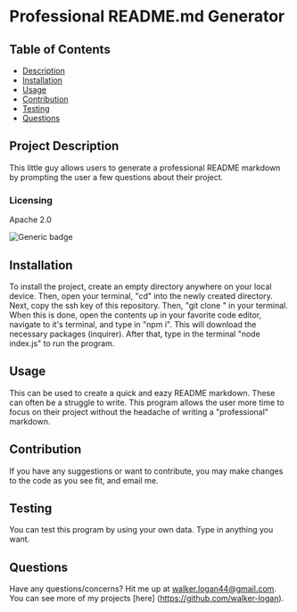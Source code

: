 # Professional README.md Generator

## Table of Contents

- [Description](#project-description)
- [Installation](#installation)
- [Usage](#usage)
- [Contribution](#contribution)
- [Testing](#testing)
- [Questions](#questions)

## Project Description

This little guy allows users to generate a professional README markdown by prompting the user a few questions about their project.

### Licensing

Apache 2.0

![Generic badge](https://img.shields.io/badge/License-Apache 2.0-green.svg)

## Installation

To install the project, create an empty directory anywhere on your local device. Then, open your terminal, "cd" into the newly created directory. Next, copy the ssh key of this repository. Then, "git clone <ssh-key>" in your terminal. When this is done, open the contents up in your favorite code editor, navigate to it's terminal, and type in "npm i". This will download the necessary packages (inquirer). After that, type in the terminal "node index.js" to run the program.

## Usage

This can be used to create a quick and eazy README markdown. These can often be a struggle to write. This program allows the user more time to focus on their project without the headache of writing a "professional" markdown.

## Contribution

If you have any suggestions or want to contribute, you may make changes to the code as you see fit, and email me.

## Testing

You can test this program by using your own data. Type in anything you want.

## Questions

Have any questions/concerns? Hit me up at walker.logan44@gmail.com. You can see more of my projects [here] (https://github.com/walker-logan).
